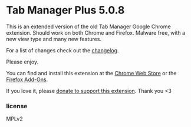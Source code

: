 # Tab Manager Plus 5.0.8
This is an extended version of the old Tab Manager Google Chrome extension. Should work on both Chrome and Firefox. Malware free, with a new view type and many new features.

For a list of changes check out the [changelog](./CHANGELOG.md).

Please enjoy.

You can find and install this extension at the [Chrome Web Store](https://chrome.google.com/webstore/detail/cnkdjjdmfiffagllbiiilooaoofcoeff) or the [Firefox Add-Ons](https://addons.mozilla.org/en-US/firefox/addon/tab-manager-plus-for-firefox/).

If you love it, please [donate to support this extension](https://www.paypal.com/cgi-bin/webscr?cmd=_s-xclick&hosted_button_id=67TZLSEGYQFFW). Thank you <3

### license
MPLv2
